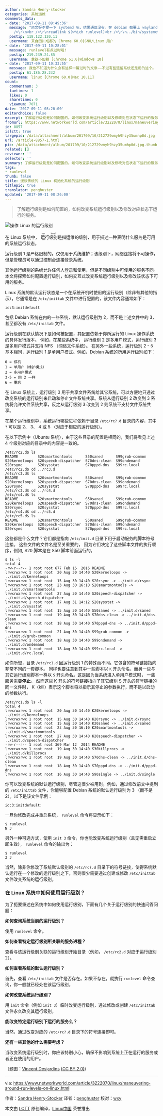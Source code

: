 ```yaml
---
author: Sandra Henry-stocker
categories: 系统运维
comments_data:
- date: '2017-09-11 09:49:36'
  message: "原文好歹提一下 systemd 嘛，结果通篇没有。在 debian 都要上 wayland 的今天，介绍 runlevel，实在有些脱离现实。<br
    />\r\n<br />\r\nreadlink $(which runlevel)<br />\r\n../bin/systemctl"
  postip: 118.122.120.11
  username: 来自四川成都的 Chrome 60.0|GNU/Linux 用户
- date: '2017-09-11 10:28:01'
  message: runlevel有点过时啦!
  postip: 219.239.24.85
  username: 拿铁不加糖 [Chrome 61.0|Windows 10]
- date: '2017-09-11 10:33:55'
  message: 我也不知道为什么会有这样一篇过时的文章——不过有些遗留系统还是用的这个。
  postip: 61.186.28.232
  username: linux [Chrome 60.0|Mac 10.11]
count:
  commentnum: 3
  favtimes: 1
  likes: 0
  sharetimes: 0
  viewnum: 7071
date: '2017-09-11 08:26:00'
editorchoice: false
excerpt: 了解运行级别是如何配置的，如何改变系统运行级别以及修改对应状态下运行的服务。
fromurl: https://www.networkworld.com/article/3222070/linux/maneuvering-around-run-levels-on-linux.html
id: 8857
islctt: true
largepic: /data/attachment/album/201709/10/212729wmyh9hzy35umhp0d.jpg
url: /article-8857-1.html
pic: /data/attachment/album/201709/10/212729wmyh9hzy35umhp0d.jpg.thumb.jpg
related: []
reviewer: ''
selector: ''
summary: 了解运行级别是如何配置的，如何改变系统运行级别以及修改对应状态下运行的服务。
tags:
- runlevel
thumb: false
title: 漫谈传统的 Linux 初始化系统的运行级别
titlepic: true
translator: penghuster
updated: '2017-09-11 08:26:00'
---
```



> 
> 了解运行级别是如何配置的，如何改变系统运行级别以及修改对应状态下运行的服务。
> 
> 
> 


![操作 Linux 的运行级别](/data/attachment/album/201709/10/212729wmyh9hzy35umhp0d.jpg)


在 Linux 系统中，<ruby> 运行级别 <rt>  run level </rt></ruby>是指运维的级别，用于描述一种表明什么服务是可用的系统运行状态。


运行级别 1 是严格限制的，仅仅用于系统维护；该级别下，网络连接将不可操作，但是管理员可以通过控制台连接登录系统。


其他运行级别的系统允许任何人登录和使用，但是不同级别中可使用的服务不同。本文将探索如何配置运行级别，如何交互式改变系统运行级别以及修改该状态下可用的服务。


Linux 系统的默认运行状态是一个在系统开机时使用的运行级别（除非有其他的指示），它通常是在 `/etc/inittab` 文件中进行配置的，该文件内容通常如下：



```
id:3:initdefault

```

包括 Debian 系统在内的一些系统，默认运行级别为 2，而不是上述文件中的 3，甚至都没有 `/etc/inittab` 文件。


运行级别在默认情况下是如何被配置，其配置依赖于你所运行的 Linux 操作系统的具体发行版本。 例如，在某些系统中， 运行级别 2 是多用户模式，运行级别 3 是多用户模式并支持 NFS （网络文件系统）。 在另外一些系统，运行级别 2 - 5 基本相同，运行级别 1 是单用户模式。例如，Debian 系统的所用运行级别如下：



```
0 = 停机
1 = 单用户（维护模式）
2 = 多用户模式
3-5 = 同 2 一样
6 = 重启

```

在 Linux 系统上，运行级别 3 用于共享文件系统给其它系统，可以方便地只通过改变系统的运行级别来启动和停止文件系统共享。系统从运行级别 2 改变到 3 系统将允许文件系统共享，反之从运行级别 3 改变到 2 则系统不支持文件系统共享。


在某个运行级别中，系统运行哪些进程依赖于目录 `/etc/rc?.d` 目录的内容，其中 `?` 可以是 2、 3、 4 或 5 （对应于相应的运行级别）。


在以下示例中（Ubuntu 系统），由于这些目录的配置是相同的，我们将看见上述 4 个级别对应的目录中的内容是一致的。



```
/etc/rc2.d$ ls
README         S20smartmontools      S50saned      S99grub-common
S20kerneloops  S20speech-dispatcher  S70dns-clean  S99ondemand
S20rsync       S20sysstat            S70pppd-dns   S99rc.local
/etc/rc2.d$ cd ../rc3.d
/etc/rc3.d$ ls
README         S20smartmontools      S50saned      S99grub-common
S20kerneloops  S20speech-dispatcher  S70dns-clean  S99ondemand
S20rsync       S20sysstat            S70pppd-dns   S99rc.local
/etc/rc3.d$ cd ../rc4.d
/etc/rc4.d$ ls
README         S20smartmontools      S50saned      S99grub-common
S20kerneloops  S20speech-dispatcher  S70dns-clean  S99ondemand
S20rsync       S20sysstat            S70pppd-dns   S99rc.local
/etc/rc4.d$ cd ../rc5.d
/etc/rc5.d$ ls
README         S20smartmontools      S50saned      S99grub-common
S20kerneloops  S20speech-dispatcher  S70dns-clean  S99ondemand
S20rsync       S20sysstat            S70pppd-dns   S99rc.local

```

这些都是什么文件？它们都是指向 `/etc/init.d` 目录下用于启动服务的脚本符号连接。 这些文件的文件名是至关重要的， 因为它们决定了这些脚本文件的执行顺序，例如, S20 脚本是在 S50 脚本前面运行的。



```
$ ls -l
total 4
-rw-r--r-- 1 root root 677 Feb 16  2016 README
lrwxrwxrwx 1 root root  20 Aug 30 14:40 S20kerneloops -> ../init.d/kerneloops
lrwxrwxrwx 1 root root  15 Aug 30 14:40 S20rsync -> ../init.d/rsync
lrwxrwxrwx 1 root root  23 Aug 30 16:10 S20smartmontools -> ../init.d/smartmontools
lrwxrwxrwx 1 root root  27 Aug 30 14:40 S20speech-dispatcher -> ../init.d/speech-dispatcher
lrwxrwxrwx 1 root root  17 Aug 31 14:12 S20sysstat -> ../init.d/sysstat
lrwxrwxrwx 1 root root  15 Aug 30 14:40 S50saned -> ../init.d/saned
lrwxrwxrwx 1 root root  19 Aug 30 14:40 S70dns-clean -> ../init.d/dns-clean
lrwxrwxrwx 1 root root  18 Aug 30 14:40 S70pppd-dns -> ../init.d/pppd-dns
lrwxrwxrwx 1 root root  21 Aug 30 14:40 S99grub-common -> ../init.d/grub-common
lrwxrwxrwx 1 root root  18 Aug 30 14:40 S99ondemand -> ../init.d/ondemand
lrwxrwxrwx 1 root root  18 Aug 30 14:40 S99rc.local -> ../init.d/rc.local

```

如你所想，目录 `/etc/rc1.d` 因运行级别 1 的特殊而不同。它包含的符号链接指向非常不同的一套脚本。 同样也要注意到其中一些脚本以 `K` 开头命名，而另一些与其它运行级别脚本一样以 `S` 开头命名。这是因为当系统进入单用户模式时， 一些服务需要**停止**。 然而这些 K 开头的符号链接指向了其它级别 S 开头的符号链接的同一文件时， K（kill）表示这个脚本将以指示其停止的参数执行，而不是以启动的参数执行。



```
/etc/rc1.d$ ls -l
total 4
lrwxrwxrwx 1 root root  20 Aug 30 14:40 K20kerneloops -> ../init.d/kerneloops
lrwxrwxrwx 1 root root  15 Aug 30 14:40 K20rsync -> ../init.d/rsync
lrwxrwxrwx 1 root root  15 Aug 30 14:40 K20saned -> ../init.d/saned
lrwxrwxrwx 1 root root  23 Aug 30 16:10 K20smartmontools -> ../init.d/smartmontools
lrwxrwxrwx 1 root root  27 Aug 30 14:40 K20speech-dispatcher -> ../init.d/speech-dispatcher
-rw-r--r-- 1 root root 369 Mar 12  2014 README
lrwxrwxrwx 1 root root  19 Aug 30 14:40 S30killprocs -> ../init.d/killprocs
lrwxrwxrwx 1 root root  19 Aug 30 14:40 S70dns-clean -> ../init.d/dns-clean
lrwxrwxrwx 1 root root  18 Aug 30 14:40 S70pppd-dns -> ../init.d/pppd-dns
lrwxrwxrwx 1 root root  16 Aug 30 14:40 S90single -> ../init.d/single

```

你可以改变系统的默认运行级别，尽管这很少被用到。例如，通过修改前文中提到的 `/etc/inittab` 文件，你能够配置 Debian 系统的默认运行级别为 3 （而不是 2），以下是该文件示例：



```
id:3:initdefault:

```

一旦你修改完成并重启系统， `runlevel` 命令将显示如下：



```
$ runlevel
N 3

```

另外一种可选方式，使用 `init 3` 命令，你也能改变系统运行级别（且无需重启立即生效）， `runlevel` 命令的输出为：



```
$ runlevel
2 3

```

当然，除非你修改了系统默认级别的 `/etc/rc?.d` 目录下的符号链接，使得系统默认运行在一个修改的运行级别之下，否则很少需要通过创建或修改 `/etc/inittab` 文件改变系统的运行级别。


### 在 Linux 系统中如何使用运行级别？


为了扼要重述在系统中如何使用运行级别，下面有几个关于运行级别的快速问答问题：


**如何查询系统当前的运行级别？**


使用 `runlevel` 命令。


**如何查看特定运行级别所关联的服务进程？**


查看与该运行级别关联的运行级别开始目录（例如， `/etc/rc2.d` 对应于运行级别 2）。


**如何查看系统的默认运行级别？**


首先，查看 `/etc/inittab` 文件是否存在。如果不存在，就执行 `runlevel` 命令查询，你一般就已经处在该运行级别。


**如何改变系统运行级别？**


用 `init` 命令（例如 `init 3`）临时改变运行级别，通过修改或创建 `/etc/inittab` 文件永久改变其运行级别。


**能改变特定运行级别下运行的服务么？**


当然，通过改变对应的 `/etc/rc?.d` 目录下的符号连接即可。


**还有一些其他的什么需要考虑？**


当改变系统运行级别时，你应该特别小心，确保不影响到系统上正在运行的服务或者正在使用的用户。


（题图：[Vincent Desjardins](https://www.flickr.com/photos/endymion120/4824696883/in/photolist-8mkQi2-8vtyRx-8vvYZS-i31xQj-4TXTS2-S7VRNC-azimYK-dW8cYu-Sb5b7S-S7VRES-fpSVvo-61Zpn8-WxFwGi-UKKq3x-q6NSnC-8vsBLr-S3CPxn-qJUrLr-nDnpNu-8d7a6Q-T7mGpN-RE26wj-SeEXRa-5mZ7LG-Vp7t83-fEG5HS-Vp7sU7-6JpNBi-RCuR8P-qLzCL5-6WsfZx-5nU1tF-6ieGFi-3P5xwh-8mnxpo-hBXwSj-i3iCur-9dmrST-6bXk8d-8vtDb4-i2KLwU-5jhfU6-8vwbrN-ShAtNm-XgzXmb-8rad18-VfXm4L-8tQTrh-Vp7tcb-UceVDB) [(CC BY 2.0)](https://creativecommons.org/licenses/by/2.0/legalcode)）




---


via: <https://www.networkworld.com/article/3222070/linux/maneuvering-around-run-levels-on-linux.html>


作者：[Sandra Henry-Stocker](https://www.networkworld.com/author/Sandra-Henry_Stocker/) 译者：[penghuster](https://github.com/penghuster) 校对：[wxy](https://github.com/wxy)


本文由 [LCTT](https://github.com/LCTT/TranslateProject) 原创编译，[Linux中国](https://linux.cn/) 荣誉推出